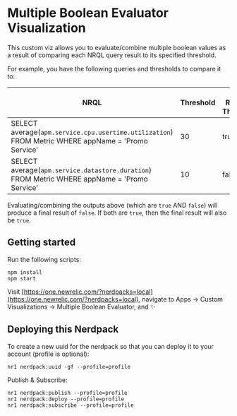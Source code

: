 # Multiple Boolean Evaluator Visualization

This custom viz allows you to evaluate/combine multiple boolean values as a result of comparing each NRQL query result to its specified threshold.

For example, you have the following queries and thresholds to compare it to:

| NRQL                            | Threshold     | NRQL Result <= Threshold?   |
| ------------------------------- | ------------- | ----------------------------|
| SELECT average(`apm.service.cpu.usertime.utilization`) FROM Metric WHERE appName = 'Promo Service'                          | 30            | true                        |
| SELECT average(`apm.service.datastore.duration`) FROM Metric WHERE appName = 'Promo Service'                          | 10            | false                       |

Evaluating/combining the outputs above (which are `true` AND `false`) will produce a final result of `false`. If both are `true`, then the final result will also be `true`.

## Getting started

Run the following scripts:

```
npm install
npm start
```

Visit [https://one.newrelic.com/?nerdpacks=local](https://one.newrelic.com/?nerdpacks=local), navigate to Apps -> Custom Visualizations -> Multiple Boolean Evaluator, and :sparkles:

## Deploying this Nerdpack
To create a new uuid for the nerdpack so that you can deploy it to your account (profile is optional):

```
nr1 nerdpack:uuid -gf --profile=profile
```

Publish & Subscribe:

```
nr1 nerdpack:publish --profile=profile
nr1 nerdpack:deploy --profile=profile
nr1 nerdpack:subscribe --profile=profile
```
